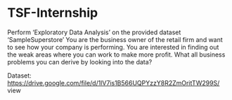 # TSF-Internship
Perform ‘Exploratory Data Analysis’ on the provided dataset ‘SampleSuperstore’ 
You are the business owner of the retail firm and want to see how your company is performing. You are interested in finding out the weak areas where you can work to make more profit. What all business problems you can derive by looking into the data? 

Dataset: 
https://drive.google.com/file/d/1lV7is1B566UQPYzzY8R2ZmOritTW299S/ view 
